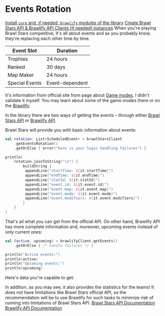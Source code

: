 # Events Rotation
<procedure title="Pre-conditions" collapsible="true">
    <step><a href="Getting-started.md">Install <code>core</code> and, if needed, <code>brawlify</code> modules of the library</a></step>
    <step><a href="Getting-started.md">Create Brawl Stars API & Brawlify API Clients (if needed) instances</a></step>
</procedure>
When you're playing Brawl Stars competitive, it's all about events and as
you probably know, they're replacing each other time by time. 

| Event Slot     | Duration        |
|----------------|-----------------|
| Trophies       | 24 hours        |
| Ranked         | 30 days         |
| Map Maker      | 24 hours        |
| Special Events | Event-dependent |

<note>
It's information from official site from page about 
<a href="https://support.supercell.com/brawl-stars/en/articles/game-modes-9.html">Game modes</a>.
I didn't validate it myself. You may learn about some of the game modes there or on the 
<a href="https://brawlify.com/gamemodes/">Brawlify</a>.
</note>

In the library there are two ways of getting the events – through
either [Brawl Stars API](https://developer.brawlstars.com/#/documentation) or [Brawlify API](https://brawlapi.com/#/endpoints/events).

Brawl Stars will provide you with basic information about events:
```kotlin
val rotation: List<ScheduledEvent> = brawlStarsClient
    .getEventsRotation()
    .getOrElse { error("here is your logic handling failures") }

println(
    rotation.joinToString("\n") {
        buildString {
         appendLine("startTime: ${it.startTime}")
         appendLine("endTime: ${it.endTime}")
         appendLine("slotId: ${it.slotId}")
         appendLine("event.id: ${it.event.id}")
         appendLine("event.map: ${it.event.map}")
         appendLine("event.mode: ${it.event.mode}")
         appendLine("event.modifiers: ${it.event.modifiers}")
        }
    }
)
```
That's all what you can get from the official API. On other hand, Brawlify API has more complete information and,
moreover, upcoming events instead of only current ones:
```kotlin
val (active, upcoming) = brawlifyClient.getEvents()
    .getOrElse { /* handle failures */ }

println("Active events:")
println(active)
println("Upcoming events:")
println(upcoming)
```
Here's data you're capable to get:
<code-block lang="kotlin" collapsible="true" collapsed-title="Entities">
<![CDATA[
@Serializable
public data class BrawlifyEvent(
    val slot: Slot,
    val predicted: Boolean,
    val startTime: Instant,
    val endTime: Instant,
    val map: BrawlifyMap,
) {
    @Serializable
    public data class Slot(
        val id: EventSlotId,
        val name: BrawlifyEventName,
        val emoji: BrawlifyEventEmoji,
        val listAlone: Boolean,
        val hideable: Boolean,
        val hideForSlot: EventSlotId? = null,
    )
}

@Serializable
public data class BrawlifyMap(
    val id: EventId,
    val new: Boolean,
    val disabled: Boolean,
    val name: MapName,
    val version: BrawlifyVersion,
    /**
     * The link pointing to the information page on [brawlify](https://brawlify.com).
     */
    val link: BrawlifyUrl,
    /**
     * The link pointing to the image of the in-game map.
     */
    val imageUrl: BrawlifyUrl,
    val credit: PlayerName? = null,
    val environment: Environment,
    val gameMode: BrawlifyGameMode,
    @Serializable(with = InstantFromUnixMillisecondsSerializer::class)
    val dataUpdated: Instant,
    @Serializable(with = InstantFromUnixMillisecondsSerializer::class)
    val lastActive: Instant?,
) {
    @Serializable
    public data class Environment(
        val id: BrawlifyEnvironmentId,
        val name: BrawlifyEnvironmentName,
        val hash: BrawlifyHash,
        val version: BrawlifyVersion,
        /**
         * The link pointing environmental specific image that
         * represents [Environment] in-game.
         */
        val imageUrl: BrawlifyUrl,
    )
}
]]>
</code-block>
In addition, as you may see, it also provides the statistics for the teams! It does not have limitations like
Brawl Stars official API, so the recommendation will be to use Brawlify for such tasks to minimize risk of running into
limitations of Brawl Stars API.


<seealso style="cards">
    <category ref="external">
        <a href="https://developer.brawlstars.com/#/documentation">Brawl Stars API Documentation</a>
        <a href="https://brawlify.com/gamemodes/">Brawlify API Documentation</a>
    </category>
</seealso> 